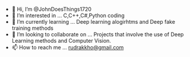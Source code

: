 - 👋 Hi, I’m @JohnDoesThings1720
- 👀 I’m interested in ... C,C++,C#,Python coding
- 🌱 I’m currently learning ... Deep learning alogirhtms and Deep fake training methods
- 💞️ I’m looking to collaborate on ... Projects that involve the use of Deep Learning methods and Computer Vision.
- 📫 How to reach me ... rudrakkho@gmail.com

<!---
JohnDoesThings1720/JohnDoesThings1720 is a ✨ special ✨ repository because its `README.md` (this file) appears on your GitHub profile.
You can click the Preview link to take a look at your changes.
--->
